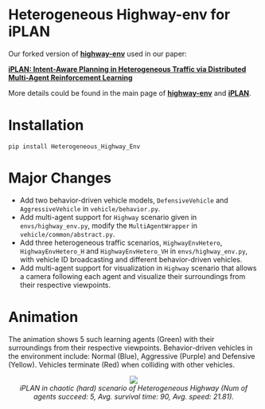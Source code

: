 # Heterogeneous Highway-env for iPLAN
Our forked version of [**highway-env**](https://github.com/Farama-Foundation/HighwayEnv) used in our paper:

[**iPLAN: Intent-Aware Planning in Heterogeneous Traffic via Distributed Multi-Agent Reinforcement Learning**](https://arxiv.org/abs/2306.06236)

More details could be found in the main page of [**highway-env**](https://github.com/Farama-Foundation/HighwayEnv)
and [**iPLAN**](https://github.com/wuxiyang1996/iPLAN).

# Installation
```angular2html
pip install Heterogeneous_Highway_Env
```

# Major Changes
* Add two behavior-driven vehicle models, `DefensiveVehicle` and `AggressiveVehicle` in `vehicle/behavior.py`.
* Add multi-agent support for `Highway` scenario given in `envs/highway_env.py`, modify the `MultiAgentWrapper`
in `vehicle/common/abstract.py`.
* Add three heterogeneous traffic scenarios, `HighwayEnvHetero`, `HighwayEnvHetero_H` and `HighwayEnvHetero_VH`
in `envs/highway_env.py`, with vehicle ID broadcasting and different behavior-driven vehicles.
* Add multi-agent support for visualization in `Highway` scenario that allows a camera following each agent
and visualize their surroundings from their respective viewpoints.

# Animation
The animation shows 5 such learning agents (Green) with their surroundings from their respective viewpoints. 
Behavior-driven vehicles in the environment include: Normal (Blue), Aggressive (Purple) and Defensive (Yellow).
Vehicles terminate (Red) when colliding with other vehicles.

<p align="center">
    <img src="animation/iPLAN_Hetero_H_5_90.0_21.81.gif"><br/>
    <em> iPLAN in chaotic (hard) scenario of Heterogeneous Highway 
    (Num of agents succeed: 5, Avg. survival time: 90, Avg. speed: 21.81).</em>
</p>